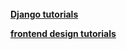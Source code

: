 </br>
<strong><a href="https://www.youtube.com/CodingEntrepreneurs">Django tutorials</a></strong>

<strong><a href="https://www.youtube.com/UC8xTHK97Ng__KZvGcO_K7CA">frontend design tutorials</a></strong>

